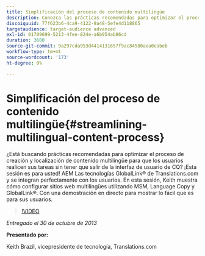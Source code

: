 ```yaml
---
title: Simplificación del proceso de contenido multilingüe
description: Conozca las prácticas recomendadas para optimizar el proceso de creación y localización de contenido multilingüe para que los usuarios realicen sus tareas sin tener que salir de la interfaz de usuario de CQ. AEM Las tecnologías GlobalLink® de Translations.com y se integran perfectamente con los usuarios. Vea a Keith demostrar cómo configurar sitios web multilingües con MSM, copia de idioma y GlobalLink®. Con una demostración en directo para mostrar lo fácil que es para sus usuarios.
discoiquuid: 77f623b6-4ca9-4122-9a48-5efe4d118865
targetaudience: target-audience advanced
exl-id: 01709699-5213-4fee-824e-a6b954ab86cd
duration: 3600
source-git-commit: 9a297cda953d4414131657f9ac84580aea0eabeb
workflow-type: tm+mt
source-wordcount: '173'
ht-degree: 0%

---
```


# Simplificación del proceso de contenido multilingüe{#streamlining-multilingual-content-process}

¿Está buscando prácticas recomendadas para optimizar el proceso de creación y localización de contenido multilingüe para que los usuarios realicen sus tareas sin tener que salir de la interfaz de usuario de CQ? ¡Esta sesión es para usted! AEM Las tecnologías GlobalLink® de Translations.com y se integran perfectamente con los usuarios. En esta sesión, Keith muestra cómo configurar sitios web multilingües utilizando MSM, Language Copy y GlobalLink®. Con una demostración en directo para mostrar lo fácil que es para sus usuarios.

>[!VIDEO](https://video.tv.adobe.com/v/19569/?quality=9)

*Entregado el 30 de octubre de 2013*

**Presentado por:**

Keith Brazil, vicepresidente de tecnología, Translations.com

<!--
[Get back to the Overview](https://helpx.adobe.com/experience-manager/kt/eseminars/gems/aem-index.html)
-->
